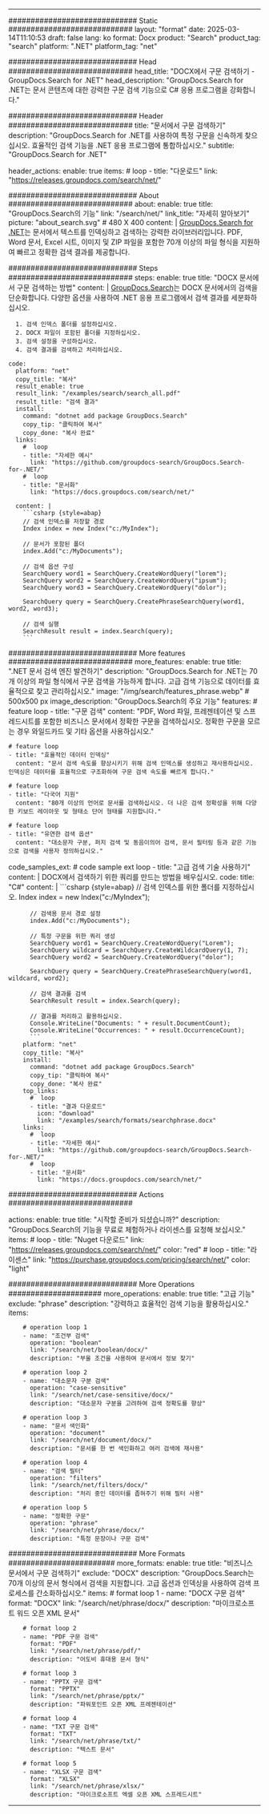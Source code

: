 
---
############################# Static ############################
layout: "format"
date:  2025-03-14T11:10:53
draft: false
lang: ko
format: Docx
product: "Search"
product_tag: "search"
platform: ".NET"
platform_tag: "net"

############################# Head ############################
head_title: "DOCX에서 구문 검색하기 - GroupDocs.Search for .NET"
head_description: "GroupDocs.Search for .NET는 문서 콘텐츠에 대한 강력한 구문 검색 기능으로 C# 응용 프로그램을 강화합니다."

############################# Header ############################
title: "문서에서 구문 검색하기" 
description: "GroupDocs.Search for .NET를 사용하여 특정 구문을 신속하게 찾으십시오. 효율적인 검색 기능을 .NET 응용 프로그램에 통합하십시오."
subtitle: "GroupDocs.Search for .NET" 

header_actions:
  enable: true
  items:
    #  loop
    - title: "다운로드"
      link: "https://releases.groupdocs.com/search/net/"
      
############################# About ############################
about:
    enable: true
    title: "GroupDocs.Search의 기능"
    link: "/search/net/"
    link_title: "자세히 알아보기"
    picture: "about_search.svg" # 480 X 400
    content: |
       [GroupDocs.Search for .NET](/search/net/)는 문서에서 텍스트를 인덱싱하고 검색하는 강력한 라이브러리입니다. PDF, Word 문서, Excel 시트, 이미지 및 ZIP 파일을 포함한 70개 이상의 파일 형식을 지원하여 빠르고 정확한 검색 결과를 제공합니다.

############################# Steps ############################
steps:
    enable: true
    title: "DOCX 문서에서 구문 검색하는 방법"
    content: |
      [GroupDocs.Search](/search/net/)는 DOCX 문서에서의 검색을 단순화합니다. 다양한 옵션을 사용하여 .NET 응용 프로그램에서 검색 결과를 세분화하십시오.
      
      1. 검색 인덱스 폴더를 설정하십시오.
      2. DOCX 파일이 포함된 폴더를 지정하십시오.
      3. 검색 설정을 구성하십시오.
      4. 검색 결과를 검색하고 처리하십시오.
   
    code:
      platform: "net"
      copy_title: "복사"
      result_enable: true
      result_link: "/examples/search/search_all.pdf"
      result_title: "검색 결과"
      install:
        command: "dotnet add package GroupDocs.Search"
        copy_tip: "클릭하여 복사"
        copy_done: "복사 완료"
      links:
        #  loop
        - title: "자세한 예시"
          link: "https://github.com/groupdocs-search/GroupDocs.Search-for-.NET/"
        #  loop
        - title: "문서화"
          link: "https://docs.groupdocs.com/search/net/"
          
      content: |
        ```csharp {style=abap}
        // 검색 인덱스를 저장할 경로
        Index index = new Index("c:/MyIndex");

        // 문서가 포함된 폴더
        index.Add("c:/MyDocuments");

        // 검색 옵션 구성
        SearchQuery word1 = SearchQuery.CreateWordQuery("lorem");
        SearchQuery word2 = SearchQuery.CreateWordQuery("ipsum");
        SearchQuery word3 = SearchQuery.CreateWordQuery("dolor");

        SearchQuery query = SearchQuery.CreatePhraseSearchQuery(word1, word2, word3);

        // 검색 실행
        SearchResult result = index.Search(query);
        ```            

############################# More features ############################
more_features:
  enable: true
  title: ".NET 문서 검색 엔진 발견하기"
  description: "GroupDocs.Search for .NET는 70개 이상의 파일 형식에서 구문 검색을 가능하게 합니다. 고급 검색 기능으로 데이터를 효율적으로 찾고 관리하십시오."
  image: "/img/search/features_phrase.webp" # 500x500 px
  image_description: "GroupDocs.Search의 주요 기능"
  features:
    # feature loop
    - title: "구문 검색"
      content: "PDF, Word 파일, 프레젠테이션 및 스프레드시트를 포함한 비즈니스 문서에서 정확한 구문을 검색하십시오. 정확한 구문을 모르는 경우 와일드카드 및 기타 옵션을 사용하십시오."

    # feature loop
    - title: "효율적인 데이터 인덱싱"
      content: "문서 검색 속도를 향상시키기 위해 검색 인덱스를 생성하고 재사용하십시오. 인덱싱은 데이터를 효율적으로 구조화하여 구문 검색 속도를 빠르게 합니다."

    # feature loop
    - title: "다국어 지원"
      content: "80개 이상의 언어로 문서를 검색하십시오. 더 나은 검색 정확성을 위해 다양한 키보드 레이아웃 및 형태소 단어 형태를 지원합니다."

    # feature loop
    - title: "유연한 검색 옵션"
      content: "대소문자 구분, 퍼지 검색 및 동음이의어 검색, 문서 필터링 등과 같은 기능으로 검색을 사용자 정의하십시오."
      
  code_samples_ext:
    # code sample ext loop
    - title: "고급 검색 기술 사용하기"
      content: |
        DOCX에서 검색하기 위한 쿼리를 만드는 방법을 배우십시오.
      code:
        title: "C#"
        content: |
          ```csharp {style=abap}
          // 검색 인덱스를 위한 폴더를 지정하십시오.
          Index index = new Index("c:/MyIndex");
              
          // 검색용 문서 경로 설정
          index.Add("c:/MyDocuments");

          // 특정 구문을 위한 쿼리 생성
          SearchQuery word1 = SearchQuery.CreateWordQuery("Lorem");
          SearchQuery wildcard = SearchQuery.CreateWildcardQuery(1, 7);
          SearchQuery word2 = SearchQuery.CreateWordQuery("dolor");

          SearchQuery query = SearchQuery.CreatePhraseSearchQuery(word1, wildcard, word2);

          // 검색 결과를 검색
          SearchResult result = index.Search(query);
          
          // 결과를 처리하고 활용하십시오.
          Console.WriteLine("Documents: " + result.DocumentCount);
          Console.WriteLine("Occurrences: " + result.OccurrenceCount);
          ```
        platform: "net"
        copy_title: "복사"
        install:
          command: "dotnet add package GroupDocs.Search"
          copy_tip: "클릭하여 복사"
          copy_done: "복사 완료"
        top_links:
          #  loop
          - title: "결과 다운로드"
            icon: "download"
            link: "/examples/search/formats/searchphrase.docx"
        links:
          #  loop
          - title: "자세한 예시"
            link: "https://github.com/groupdocs-search/GroupDocs.Search-for-.NET/"
          #  loop
          - title: "문서화"
            link: "https://docs.groupdocs.com/search/net/"
            

            


############################# Actions ############################

actions:
  enable: true
  title: "시작할 준비가 되셨습니까?"
  description: "GroupDocs.Search의 기능을 무료로 체험하거나 라이센스를 요청해 보십시오."
  items:
    #  loop
    - title: "Nuget 다운로드"
      link: "https://releases.groupdocs.com/search/net/"
      color: "red"
        #  loop
    - title: "라이센스"
      link: "https://purchase.groupdocs.com/pricing/search/net/"
      color: "light"


############################# More Operations #####################
more_operations:
    enable: true
    title: "고급 기능"
    exclude: "phrase"
    description: "강력하고 효율적인 검색 기능을 활용하십시오."
    items: 
          
        # operation loop 1
        - name: "조건부 검색"
          operation: "boolean"
          link: "/search/net/boolean/docx/"
          description: "부울 조건을 사용하여 문서에서 정보 찾기"

        # operation loop 2
        - name: "대소문자 구분 검색"
          operation: "case-sensitive"
          link: "/search/net/case-sensitive/docx/"
          description: "대소문자 구분을 고려하여 검색 정확도를 향상"

        # operation loop 3
        - name: "문서 색인화"
          operation: "document"
          link: "/search/net/document/docx/"
          description: "문서를 한 번 색인화하고 여러 검색에 재사용"

        # operation loop 4
        - name: "검색 필터"
          operation: "filters"
          link: "/search/net/filters/docx/"
          description: "처리 중인 데이터를 좁혀주기 위해 필터 사용"

        # operation loop 5
        - name: "정확한 구문"
          operation: "phrase"
          link: "/search/net/phrase/docx/"
          description: "특정 문장이나 구문 검색"
          
        
          
############################# More Formats ########################
more_formats:
    enable: true
    title: "비즈니스 문서에서 구문 검색하기"
    exclude: "DOCX"
    description: "GroupDocs.Search는 70개 이상의 문서 형식에서 검색을 지원합니다. 고급 옵션과 인덱싱을 사용하여 검색 프로세스를 간소화하십시오."
    items: 
        # format loop 1
        - name: "DOCX 구문 검색"
          format: "DOCX"
          link: "/search/net/phrase/docx/"
          description: "마이크로소프트 워드 오픈 XML 문서"
          
        # format loop 2
        - name: "PDF 구문 검색"
          format: "PDF"
          link: "/search/net/phrase/pdf/"
          description: "어도비 휴대용 문서 형식"
          
        # format loop 3
        - name: "PPTX 구문 검색"
          format: "PPTX"
          link: "/search/net/phrase/pptx/"
          description: "파워포인트 오픈 XML 프레젠테이션"

        # format loop 4
        - name: "TXT 구문 검색"
          format: "TXT"
          link: "/search/net/phrase/txt/"
          description: "텍스트 문서"
          
        # format loop 5
        - name: "XLSX 구문 검색"
          format: "XLSX"
          link: "/search/net/phrase/xlsx/"
          description: "마이크로소프트 엑셀 오픈 XML 스프레드시트"
  

---